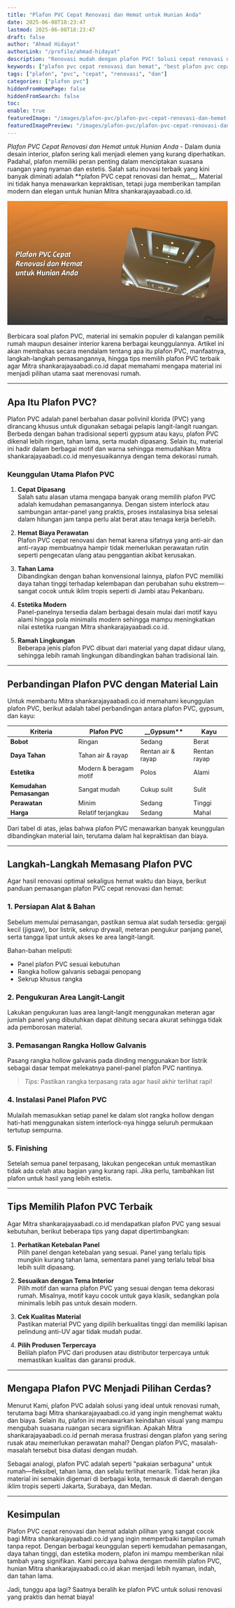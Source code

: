```yaml
---
title: "Plafon PVC Cepat Renovasi dan Hemat untuk Hunian Anda"
date: 2025-06-08T18:23:47
lastmod: 2025-06-08T18:23:47
draft: false
author: "Ahmad Hidayat"
authorLink: "/profile/ahmad-hidayat"
description: "Renovasi mudah dengan plafon PVC! Solusi cepat renovasi dan hemat biaya untuk rumah Anda. Tahan lama, modern, dan praktis. Pelajari lebih lanjut di sini! Lea..."
keywords: ["plafon pvc cepat renovasi dan hemat", "best plafon pvc cepat renovasi dan hemat", "plafon pvc cepat renovasi dan hemat guide"]
tags: ["plafon", "pvc", "cepat", "renovasi", "dan"]
categories: ["plafon pvc"]
hiddenFromHomePage: false
hiddenFromSearch: false
toc:
enable: true
featuredImage: "/images/plafon-pvc/plafon-pvc-cepat-renovasi-dan-hemat-untuk-hunian-anda.jpg"
featuredImagePreview: "/images/plafon-pvc/plafon-pvc-cepat-renovasi-dan-hemat-untuk-hunian-anda.jpg"
---
```


*Plafon PVC Cepat Renovasi dan Hemat untuk Hunian Anda* - Dalam dunia desai​n interior, plafon sering kali menjadi elemen yang kurang diperhatikan. Padahal, plafon memiliki peran penting dalam menciptakan suasana ruangan yang nyaman dan estetis. Salah satu inovasi terbaik yang kini banyak diminati adalah **plafon PVC cepat renovasi dan hemat__. Material ini tidak hanya menawarkan kepraktisan, tetapi juga memberikan tampilan modern dan elegan untuk hunian Mitra shankarajayaabadi.co.id.

![Plafon PVC Cepat Renovasi dan Hemat untuk Hunian Anda](/images/plafon-pvc/plafon-pvc-cepat-renovasi-dan-hemat-untuk-hunian-anda.jpg)

Berbicara soal plafon PVC, material ini semakin populer di kalan​gan pemilik rumah maupun desainer interior karena berbagai keunggulannya. Artikel ini akan membahas secara mendalam tentang apa itu plafon PVC, manfaatnya, langkah-langkah pemasangannya, hingga tips memilih plafon PVC terbaik agar Mitra shankarajayaabadi.co.id dapat memahami mengapa material ini menjadi pilihan utama saat merenovasi rumah.

---

## Apa Itu Plafon PVC?

Plafon PVC adalah panel berbahan dasar polivinil klorida (PVC) yang dirancang khusus untuk digunakan sebagai pelapis langit-langit ruangan. Berbeda dengan bahan tradisional seperti gypsum atau kayu, plafon PVC dikenal lebih ringan, tahan lama, serta mudah dipasang. Selain itu, material ini hadir dalam berbagai motif dan warna sehingga memudahkan Mitra shankarajayaabadi.co.id menyesuaikannya dengan tema dekorasi rumah.

### Keunggulan Utama Plafon PVC

1. **Cepat Dipasang**  
   Salah satu alasan utama mengapa banyak orang memilih plafon PVC adalah kemudahan pemasangannya. Dengan sistem interlock atau sambungan antar-panel yang praktis, proses instalasinya bisa selesai dalam hitungan jam tanpa perlu alat berat atau tenaga kerja berlebih.

2. **Hemat Biaya Perawatan**  
   Plafon PVC cepat renovasi dan hemat karena sifatnya yang anti-air dan anti-rayap membuatnya hampir tidak memerlukan perawatan rutin seperti pengecatan ulang atau penggantian akibat kerusakan.

3. **Tahan Lama**  
   Dibandingkan dengan bahan konvensional lainnya, plafon PVC memiliki daya tahan tinggi terhadap kelembapan dan perubahan suhu ekstrem—sangat cocok untuk iklim tropis seperti di Jambi atau Pekanbaru.

4. **Estetika Modern**  
   Panel-panelnya tersedia dalam berbagai desain mulai dari motif kayu alami hingga pola minimalis modern sehingga mampu meningkatkan nilai estetika ruangan Mitra shankarajayaabadi.co.id.

5. **Ramah Lingkungan**  
   Beberapa jenis plafon PVC dibuat dari material yang dapat didaur ulang, sehingga lebih ramah lingkungan dibandingkan bahan tradisional lain.

---

## Perbandingan Plafon PVC dengan Material Lain  

Untuk membantu Mitra shankarajayaabadi.co.id memahami keunggulan plafon PVC, berikut adalah tabel perbandingan antara plafon PVC, gypsum, dan kayu:

| **Kriteria**          | **Plafon PVC**               | __Gypsum**                 | **Kayu**                  |
|------------------------|-----------------------------|---------------------------|---------------------------|
| **Bobot**             | Ringan                     | Sedang                    | Berat                    |
| **Daya Tahan**        | Tahan air & rayap          | Rentan air & rayap        | Rentan rayap             |
| **Estetika**          | Modern & beragam motif     | Polos                     | Alami                    |
| **Kemudahan Pemasangan** | Sangat mudah              | Cukup sulit               | Sulit                    |
| **Perawatan**         | Minim                      | Sedang                    | Tinggi                   |
| **Harga**             | Relatif terjangkau         | Sedang                    | Mahal                    |

Dari tabel di atas, jelas bahwa plafon PVC menawarkan banyak keunggulan dibandingkan material lain, terutama dalam hal kepraktisan dan biaya.

---

## Langkah-Langkah Memasang Plafon PVC  

Agar hasil renovasi optimal sekaligus hemat waktu dan biaya, berikut panduan pemasangan plafon PVC cepat renovasi dan hemat:

### 1. Persiapan Alat & Bahan  
Sebelum memulai pemasangan, pastikan semua alat sudah tersedia: gergaji kecil (jigsaw), bor listrik, sekrup drywall, meteran pengukur panjang panel, serta tangga lipat untuk akses ke area langit-langit.

Bahan-bahan meliputi:  
- Panel plafon PVC sesuai kebutuhan  
- Rangka hollow galvanis sebagai penopang  
- Sekrup khusus rangka  

### 2. Pengukuran Area Langit-Langit  
Lakukan pengukuran luas area langit-langit menggunakan meteran agar jumlah panel yang dibutuhkan dapat dihitung secara akurat sehingga tidak ada pemborosan material.

### 3. Pemasangan Rangka Hollow Galvanis  
Pasang rangka hollow galvanis pada dinding menggunakan bor listrik sebagai dasar tempat melekatnya panel-panel plafon PVC nantinya.  

> *Tips:* Pastikan rangka terpasang rata agar hasil akhir terlihat rapi!  

### 4. Instalasi Panel Plafon PVC  
Mulailah memasukkan setiap panel ke dalam slot rangka hollow dengan hati-hati menggunakan sistem interlock-nya hingga seluruh permukaan tertutup sempurna.  

### 5. Finishing  
Setelah semua panel terpasang, lakukan pe​ngecekan untuk memastikan tidak ada celah atau bagian yang kurang rapi. Jika perlu, tambahkan list plafon untuk hasil yang lebih estetis.

---

## Tips Memilih Plafon PVC Terbaik  

Agar Mitra shankarajayaabadi.co.id mendapatkan plafon PVC yang sesuai kebutuhan, berikut beberapa tips yang dapat dipertimbangkan:  

1. **Perhatikan Ketebalan Panel**  
   Pilih panel dengan ketebalan yang sesuai. Panel yang terlalu tipis mungkin kurang tahan lama, sementara panel yang terlalu tebal bisa lebih sulit dipasang.

2. **Sesuaikan dengan Tema Interior**  
   Pilih motif dan warna plafon PVC yang sesuai dengan tema dekorasi rumah. Misalnya, motif kayu cocok untuk gaya klasik, sedangkan pola minimalis lebih ​pas untuk desain modern.

3. **Cek Kualitas Material**  
   Pastikan material PVC yang dipilih berkualitas tinggi dan memiliki lapisan pelindung anti-UV agar tidak mudah pudar.

4. **Pilih Produsen Terpercaya**  
   Belilah plafon PVC dari produsen atau distributor terpercaya untuk memastikan kualitas dan garansi produk.

---

## Mengapa Plafon PVC Menjadi Pilihan Cerdas?  

Menurut Kami, plafon PVC adalah solusi yang ideal untuk renovasi rumah, terutama bagi Mitra shankarajayaabadi.co.id yang ingin menghemat waktu dan biaya. Selain itu, plafon ini menawarkan keindahan visual yang mampu mengubah suasana ruangan secara signifikan. Apakah Mitra shankarajayaabadi.co.id pernah merasa frustrasi dengan plafon yang se​ring rusak atau memerlukan perawatan mahal? Dengan plafon PVC, masalah-masalah tersebut bisa diatasi dengan mudah.

Sebagai analogi, plafon PVC adalah seperti "pakaian serbaguna" untuk rumah—fleksibel, tahan lama, dan selalu terlihat menarik. Tidak heran jika material ini semakin digemari di berbagai kota, termasuk di daerah dengan iklim tropis seperti Jakarta, Surabaya, dan Medan.

---

## Kesimpulan  

Plafon PVC cepat renovasi dan hemat adalah pilihan yang sangat cocok bagi Mitra shankarajayaabadi.co.id yang ingin memperbaiki tampilan rumah tanpa repot. Dengan berbagai keunggulan seperti kemudahan pemasangan, daya tahan tinggi, dan estetika modern, plafon ini mampu memberikan nilai tambah yang signifikan. Kami percaya bahwa dengan memilih plafon PVC, hunian Mitra shankarajayaabadi.co.id akan menjadi lebih nyaman, indah, dan tahan lama.

Jadi, tunggu apa lagi? Saatnya beralih ke plafon PVC untuk solusi renovasi yang praktis dan hemat biaya!

